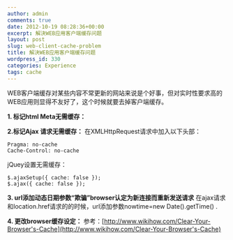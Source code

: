 ```yaml
---
author: admin
comments: true
date: 2012-10-19 08:28:36+00:00
excerpt: 解決WEB应用客户端缓存问题
layout: post
slug: web-client-cache-problem
title: 解決WEB应用客户端缓存问题
wordpress_id: 330
categories: Experience
tags: cache
---
```


WEB客户端缓存对某些内容不常更新的网站来说是个好事，但对实时性要求高的WEB应用则显得不友好了，这个时候就要去掉客户端缓存。

**1. 标记html Meta无需缓存：**

    
    
    
    

**2.标记Ajax 请求无需缓存：**
在XMLHttpRequest请求中加入以下头部：

    Pragma: no-cache
    Cache-Control: no-cache 

jQuey设置无需缓存：

    $.ajaxSetup({ cache: false });
    $.ajax({ cache: false });
    


**3. url添加动态日期参数“欺骗”browser认定为新连接而重新发送请求**
在ajax请求和location.href请求的的时候，url添加参数nowtime=new Date().getTime() .

**4. 更改browser缓存设定：**
参考：[http://www.wikihow.com/Clear-Your-Browser's-Cache](http://www.wikihow.com/Clear-Your-Browser's-Cache)
